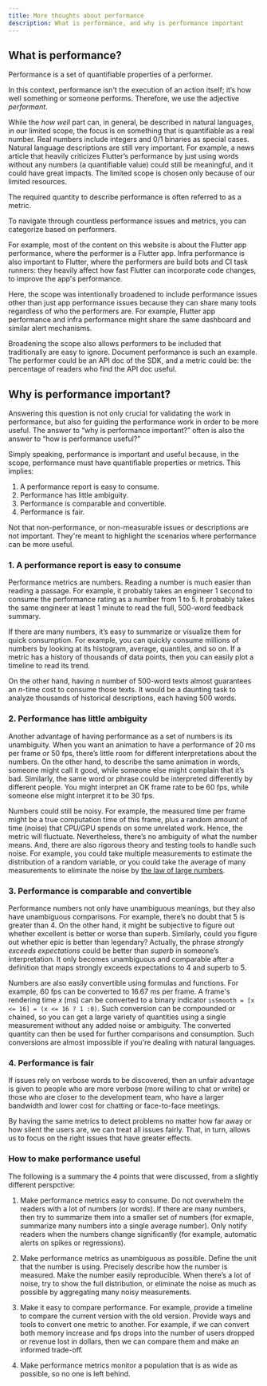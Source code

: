 ```yaml
---
title: More thoughts about performance
description: What is performance, and why is performance important
---
```


## What is performance?

Performance is a set of quantifiable properties of a performer.

In this context, performance isn't the execution of an action itself;
it’s how well something or someone performs. Therefore, we use the adjective
 _performant_.

While the _how well_ part can, in general, be described in natural languages,
in our limited scope, the focus is on something that is quantifiable as a real
number. Real numbers include integers and 0/1 binaries as special cases.
Natural language descriptions are still very important. For example, a news
article that heavily criticizes Flutter’s performance by just using words
without any numbers (a quantifiable value) could still be meaningful, and it
could have great impacts. The limited scope is chosen only because of our
limited resources.

The required quantity to describe performance is often referred to as a
metric.

To navigate through countless performance issues and metrics, you can categorize
based on performers.

For example, most of the content on this website is about the Flutter app
performance, where the performer is a Flutter app. Infra performance is also
important to Flutter, where the performers are build bots and CI task runners:
they heavily affect how fast Flutter can incorporate code changes, to improve
the app's performance.

Here, the scope was intentionally broadened to include performance issues other
than just app performance issues because they can share many tools regardless of
who the performers are. For example, Flutter app performance and infra
performance might share the same dashboard and similar alert mechanisms.

Broadening the scope also allows performers to be included that traditionally
are easy to ignore. Document performance is such an example. The performer
could be an API doc of the SDK, and a metric could be: the percentage of readers
who find the API doc useful.

## Why is performance important?

Answering this question is not only crucial for validating the work in
performance, but also for guiding the performance work in order to be more
useful. The answer to “why is performance important?” often is also the answer
to “how is performance useful?”

Simply speaking, performance is important and useful because, in the scope,
performance must have quantifiable properties or metrics. This implies:
1. A performance report is easy to consume.
2. Performance has little ambiguity.
3. Performance is comparable and convertible.
4. Performance is fair.

Not that non-performance, or non-measurable issues or descriptions are not
important. They're meant to highlight the scenarios where performance can be
more useful.

### 1. A performance report is easy to consume

Performance metrics are numbers. Reading a number is much easier than reading a
passage. For example, it probably takes an engineer 1 second to consume the
performance rating as a number from 1 to 5. It probably takes the same engineer
at least 1 minute to read the full, 500-word feedback summary.

If there are many numbers, it’s easy to summarize or visualize them for quick
consumption. For example, you can quickly consume millions of numbers by
looking at its histogram, average, quantiles, and so on. If a metric has a
history of thousands of data points, then you can easily plot a timeline to
read its trend.

On the other hand, having _n_ number of 500-word texts almost guarantees an
_n_-time cost to consume those texts. It would be a daunting task to analyze
thousands of historical descriptions, each having 500 words.

### 2. Performance has little ambiguity

Another advantage of having performance as a set of numbers is its unambiguity.
When you want an animation to have a performance of 20 ms per frame or
50 fps, there’s little room for different interpretations about the numbers. On
the other hand, to describe the same animation in words, someone might call it
good, while someone else might complain that it’s bad. Similarly, the same
word or phrase could be interpreted differently by different people. You might
interpret an OK frame rate to be 60 fps, while someone else might interpret it
to be 30 fps.

Numbers could still be noisy. For example, the measured time per frame might
be a true computation time of this frame, plus a random amount of time (noise)
that CPU/GPU spends on some unrelated work. Hence, the metric will fluctuate.
Nevertheless, there’s no ambiguity of what the number means. And, there are
also rigorous theory and testing tools to handle such noise. For example, you
could take multiple measurements to estimate the distribution of a random
variable, or you could take the average of many measurements to eliminate the
noise by [the law of large numbers][1].

### 3. Performance is comparable and convertible

Performance numbers not only have unambiguous meanings, but they also have
unambiguous comparisons. For example, there’s no doubt that 5 is greater than 4.
On the other hand, it might be subjective to figure out whether excellent is
better or worse than superb. Similarly, could you figure out whether epic is
better than legendary? Actually, the phrase _strongly_ _exceeds_ _expectations_
could be better than _superb_ in someone’s interpretation. It only becomes
unambiguous and comparable after a definition that maps strongly exceeds
expectations to 4 and superb to 5.

Numbers are also easily convertible using formulas and functions. For example,
60 fps can be converted to 16.67 ms per frame. A frame's rendering
time _x_ (ms) can be converted to a binary indicator
`isSmooth = [x <= 16] = (x <= 16 ? 1 :0)`. Such conversion can be compounded or
chained, so you can get a large variety of quantities using a single
measurement without any added noise or ambiguity. The converted quantity can
then be used for further comparisons and consumption. Such conversions are
almost impossible if you're dealing with natural languages.

### 4. Performance is fair

If issues rely on verbose words to be discovered, then an unfair advantage is
given to people who are more verbose (more willing to chat or write) or those
who are closer to the development team, who have a larger bandwidth and lower
cost for chatting or face-to-face meetings.

By having the same metrics to detect problems no matter how far away or how
silent the users are, we can treat all issues fairly. That, in turn,
allows us to focus on the right issues that have greater effects.

### How to make performance useful

The following is a summary the 4 points that were discussed, from a slightly
different perspctive:
1. Make performance metrics easy to consume. Do not overwhelm the readers with a
   lot of numbers (or words). If there are many numbers, then try to summarize
   them into a smaller set of numbers (for exmaple, summarize many numbers into
   a single average number). Only notify readers when the numbers change
   significantly (for example, automatic alerts on spikes or regressions).

2. Make performance metrics as unambiguous as possible. Define the unit that the
   number is using. Precisely describe how the number is measured. Make the
   number easily reproducible. When there’s a lot of noise, try to show the full
   distribution, or eliminate the noise as much as possible by aggregating many
   noisy measurements.

3. Make it easy to compare performance. For example, provide a timeline to
   compare the current version with the old version. Provide ways and tools to
   convert one metric to another. For example, if we can convert both memory
   increase and fps drops into the number of users dropped or revenue lost in
   dollars, then we can compare them and make an informed trade-off.

4. Make performance metrics monitor a population that is as wide as possible,
   so no one is left behind.

[1]: https://en.wikipedia.org/wiki/Law_of_large_numbers
